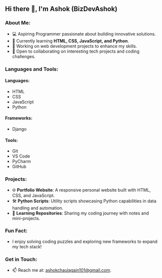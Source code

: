 ## Hi there 👋, I'm Ashok (BizDevAshok)

### About Me:
- 💻 Aspiring Programmer passionate about building innovative solutions.
- 🌱 Currently learning **HTML, CSS, JavaScript, and Python**.
- 🔭 Working on web development projects to enhance my skills.
- 🤝 Open to collaborating on interesting tech projects and coding challenges.

### Languages and Tools:
#### Languages:
- HTML  
- CSS  
- JavaScript  
- Python

#### Frameworks:
- Django  

#### Tools:
- Git  
- VS Code  
- PyCharm  
- GitHub  

### Projects:
- 🌐 **Portfolio Website**: A responsive personal website built with HTML, CSS, and JavaScript.
- 🛠️ **Python Scripts**: Utility scripts showcasing Python capabilities in data handling and automation.
- 📘 **Learning Repositories**: Sharing my coding journey with notes and mini-projects.

### Fun Fact:
- I enjoy solving coding puzzles and exploring new frameworks to expand my tech stack!

### Get in Touch:
- 📫 Reach me at: ashokchaulagain101@gmail.com.

